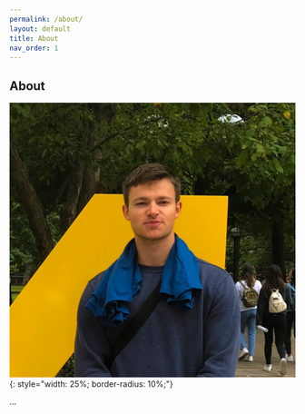 ```yaml
---
permalink: /about/
layout: default
title: About
nav_order: 1
---
```

## About

![Image](/assets/images/trym.png){: style="width: 25%; border-radius: 10%;"}


...